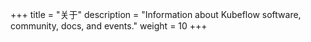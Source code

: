 +++
title = "关于"
description = "Information about Kubeflow software, community, docs, and events."
weight = 10
+++
